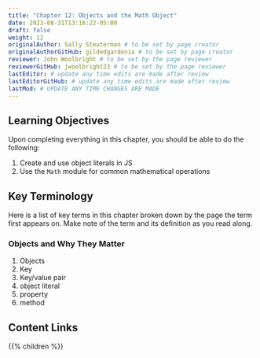 ```yaml
---
title: "Chapter 12: Objects and the Math Object"
date: 2023-08-31T13:16:22-05:00
draft: false
weight: 12
originalAuthor: Sally Steuterman # to be set by page creator
originalAuthorGitHub: gildedgardenia # to be set by page creator
reviewer: John Woolbright # to be set by the page reviewer
reviewerGitHub: jwoolbright23 # to be set by the page reviewer
lastEditor: # update any time edits are made after review
lastEditorGitHub: # update any time edits are made after review
lastMod: # UPDATE ANY TIME CHANGES ARE MADE
---
```


## Learning Objectives

Upon completing everything in this chapter, you should be able to do the following:

1. Create and use object literals in JS
1. Use the `Math` module for common mathematical operations

## Key Terminology

Here is a list of key terms in this chapter broken down by the page the term first appears on. Make note of the term and its definition as you read along.

### Objects and Why They Matter

1. Objects
1. Key
1. Key/value pair
1. object literal
1. property
1. method

## Content Links

{{% children %}}
